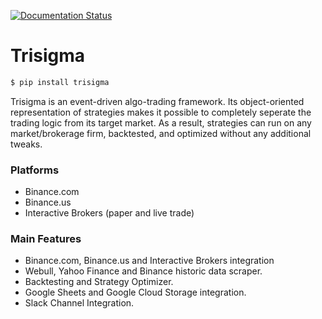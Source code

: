 [![Documentation Status](https://readthedocs.org/projects/trisigma/badge/?version=latest)](https://trisigma.readthedocs.io/en/latest/?badge=latest)
# Trisigma
``` bash
$ pip install trisigma
```

Trisigma is an event-driven algo-trading framework. Its object-oriented representation of strategies makes it possible to completely seperate the trading logic from its target market. As a result, strategies can run on any market/brokerage firm,  backtested, and optimized without any additional tweaks.

### Platforms
* Binance.com
* Binance.us
* Interactive Brokers (paper and live trade)

### Main Features
* Binance.com, Binance.us and Interactive Brokers integration
* Webull, Yahoo Finance and Binance historic data scraper.
* Backtesting and Strategy Optimizer.
* Google Sheets and Google Cloud Storage integration.
* Slack Channel Integration.
